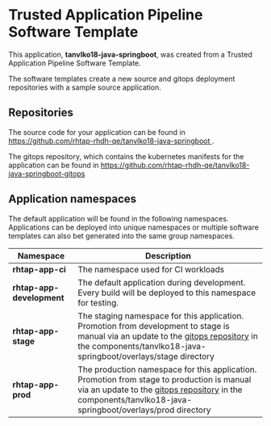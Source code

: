 # Trusted Application Pipeline Software Template

This application, **tanvlko18-java-springboot**, was created from a Trusted Application Pipeline Software Template.

The software templates create a new source and gitops deployment repositories with a sample source application. 

## Repositories

The source code for your application can be found in [https://github.com/rhtap-rhdh-qe/tanvlko18-java-springboot ](https://github.com/rhtap-rhdh-qe/tanvlko18-java-springboot ).
 
The gitops repository, which contains the kubernetes manifests for the application can be found in 
[https://github.com/rhtap-rhdh-qe/tanvlko18-java-springboot-gitops ](https://github.com/rhtap-rhdh-qe/tanvlko18-java-springboot-gitops ) 

## Application namespaces 

The default application will be found in the following namespaces. Applications can be deployed into unique namespaces or multiple software templates can also bet generated into the same group namespaces.  

|  Namespace   |  Description   |  
| -------- | -------- |
| **rhtap-app-ci** | The namespace used for CI workloads |
| **rhtap-app-development** | The default application during development. Every build will be deployed to this namespace for testing. |
| **rhtap-app-stage** | The staging namespace for this application. Promotion from development to stage is manual via an update to the [gitops repository](https://github.com/rhtap-rhdh-qe/tanvlko18-java-springboot-gitops ) in the components/tanvlko18-java-springboot/overlays/stage directory |
| **rhtap-app-prod** | The production namespace for this application. Promotion from stage to production is manual via an update to the [gitops repository](https://github.com/rhtap-rhdh-qe/tanvlko18-java-springboot-gitops ) in the components/tanvlko18-java-springboot/overlays/prod directory |